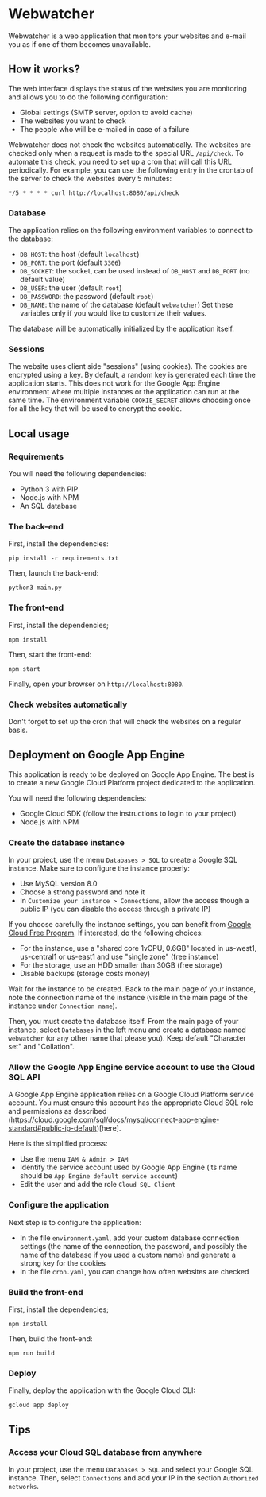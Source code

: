 # Webwatcher
Webwatcher is a web application that monitors your websites and e-mail you as if one of them becomes unavailable.

## How it works?
The web interface displays the status of the websites you are monitoring and allows you to do the following configuration:
* Global settings (SMTP server, option to avoid cache)
* The websites you want to check
* The people who will be e-mailed in case of a failure

Webwatcher does not check the websites automatically. The websites are checked only when a request is made to the special URL `/api/check`. To automate this check, you need to set up a cron that will call this URL periodically. For example, you can use the following entry in the crontab of the server to check the websites every 5 minutes:
```
*/5 * * * * curl http://localhost:8080/api/check
```

### Database
The application relies on the following environment variables to connect to the database:
* `DB_HOST`: the host (default `localhost`)
* `DB_PORT`: the port (default `3306`)
* `DB_SOCKET`: the socket, can be used instead of `DB_HOST` and `DB_PORT` (no default value)
* `DB_USER`: the user (default `root`)
* `DB_PASSWORD`: the password (default `root`)
* `DB_NAME`: the name of the database (default `webwatcher`)
Set these variables only if you would like to customize their values.

The database will be automatically initialized by the application itself.

### Sessions
The website uses client side "sessions" (using cookies). The cookies are encrypted using a key. By default, a random key is generated each time the application starts. This does not work for the Google App Engine environment where multiple instances or the application can run at the same time. The environment variable `COOKIE_SECRET` allows choosing once for all the key that will be used to encrypt the cookie.

## Local usage

### Requirements
You will need the following dependencies:
* Python 3 with PIP
* Node.js with NPM
* An SQL database

### The back-end
First, install the dependencies:
```
pip install -r requirements.txt
```

Then, launch the back-end:
```
python3 main.py
```

### The front-end
First, install the dependencies;
```
npm install
```

Then, start the front-end:
```
npm start
```

Finally, open your browser on `http://localhost:8080`.

### Check websites automatically
Don't forget to set up the cron that will check the websites on a regular basis.

## Deployment on Google App Engine
This application is ready to be deployed on Google App Engine. The best is to create a new Google Cloud Platform project dedicated to the application.

You will need the following dependencies:
* Google Cloud SDK (follow the instructions to login to your project)
* Node.js with NPM

### Create the database instance
In your project, use the menu `Databases > SQL` to create a Google SQL instance. Make sure to configure the instance properly:
* Use MySQL version 8.0
* Choose a strong password and note it
* In `Customize your instance > Connections`, allow the access though a public IP (you can disable the access through a private IP)

If you choose carefully the instance settings, you can benefit from [Google Cloud Free Program](https://cloud.google.com/free/docs/gcp-free-tier/#compute). If interested, do the following choices:
* For the instance, use a "shared core 1vCPU, 0.6GB" located in us-west1, us-central1 or us-east1 and use "single zone" (free instance)
* For the storage, use an HDD smaller than 30GB (free storage)
* Disable backups (storage costs money)

Wait for the instance to be created. Back to the main page of your instance, note the connection name of the instance (visible in the main page of the instance under `Connection name`).

Then, you must create the database itself. From the main page of your instance, select `Databases` in the left menu and create a database named `webwatcher` (or any other name that please you). Keep default "Character set" and "Collation".

### Allow the Google App Engine service account to use the Cloud SQL API
A Google App Engine application relies on a Google Cloud Platform service account. You must ensure this account has the appropriate Cloud SQL role and permissions as described (https://cloud.google.com/sql/docs/mysql/connect-app-engine-standard#public-ip-default)[here].

Here is the simplified process:
* Use the menu `IAM & Admin > IAM`
* Identify the service account used by Google App Engine (its name should be `App Engine default service account`)
* Edit the user and add the role `Cloud SQL Client`

### Configure the application
Next step is to configure the application:
* In the file `environment.yaml`, add your custom database connection settings (the name of the connection, the password, and possibly the name of the database if you used a custom name) and generate a strong key for the cookies
* In the file `cron.yaml`, you can change how often websites are checked

### Build the front-end
First, install the dependencies;
```
npm install
```

Then, build the front-end:
```
npm run build
```

### Deploy
Finally, deploy the application with the Google Cloud CLI:
```
gcloud app deploy
```

## Tips

### Access your Cloud SQL database from anywhere
In your project, use the menu `Databases > SQL` and select your Google SQL instance. Then, select `Connections` and add your IP in the section `Authorized networks`.
